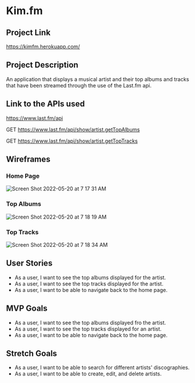 # Kim.fm

## Project Link

https://kimfm.herokuapp.com/

## Project Description

An application that displays a musical artist and their top albums and tracks that have been streamed through the use of the Last.fm api.

## Link to the APIs used

https://www.last.fm/api

GET https://www.last.fm/api/show/artist.getTopAlbums

GET https://www.last.fm/api/show/artist.getTopTracks


## Wireframes

### Home Page

![Screen Shot 2022-05-20 at 7 17 31 AM](https://user-images.githubusercontent.com/102046331/169527177-02cb8696-deed-4c8a-8d8b-dd954d86b883.png)

### Top Albums

![Screen Shot 2022-05-20 at 7 18 19 AM](https://user-images.githubusercontent.com/102046331/169527195-a2e4bb0d-fe46-408e-9ba6-c49696b78371.png)

### Top Tracks

![Screen Shot 2022-05-20 at 7 18 34 AM](https://user-images.githubusercontent.com/102046331/169527222-b84b780d-260a-4f08-b8be-d39722b9126d.png)

## User Stories

- As a user, I want to see the top albums displayed for the artist.
- As a user, I want to see the top tracks displayed for the artist.
- As a user, I want to be able to navigate back to the home page.

## MVP Goals

- As a user, I want to see the top albums displayed fro the artist.
- As a user, I want to see the top tracks displayed for an artist.
- As a user, I want to be able to navigate back to the home page.

## Stretch Goals

- As a user, I want to be able to search for different artists' discographies.
- As a user, I want to be able to create, edit, and delete artists.



